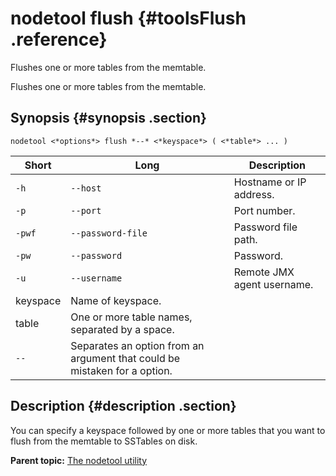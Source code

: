 # nodetool flush {#toolsFlush .reference}

Flushes one or more tables from the memtable.

Flushes one or more tables from the memtable.

## Synopsis {#synopsis .section}

```language-bash
nodetool <*options*> flush *--* <*keyspace*> ( <*table*> ... )
```

|Short|Long|Description|
|-----|----|-----------|
|`-h`|`--host`|Hostname or IP address.|
|`-p`|`--port`|Port number.|
|`-pwf`|`--password-file`|Password file path.|
|`-pw`|`--password`|Password.|
|`-u`|`--username`|Remote JMX agent username.|
|keyspace|Name of keyspace.|
|table|One or more table names, separated by a space.|
|`--`|Separates an option from an argument that could be mistaken for a option.|

## Description {#description .section}

You can specify a keyspace followed by one or more tables that you want to flush from the memtable to SSTables on disk.

**Parent topic:** [The nodetool utility](../../cassandra/tools/toolsNodetool.md)

